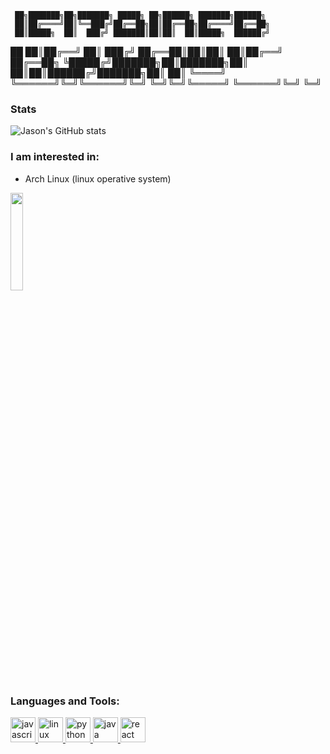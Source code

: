 
     ██╗███████╗██╗███████╗ █████╗ ██╗██████╗ ███████╗██████╗ 
     ██║██╔════╝██║╚══███╔╝██╔══██╗██║██╔══██╗██╔════╝██╔══██╗
     ██║█████╗  ██║  ███╔╝ ███████║██║██║  ██║█████╗  ██████╔╝
██   ██║██╔══╝  ██║ ███╔╝  ██╔══██║██║██║  ██║██╔══╝  ██╔══██╗
╚█████╔╝███████╗██║███████╗██║  ██║██║██████╔╝███████╗██║  ██║
 ╚════╝ ╚══════╝╚═╝╚══════╝╚═╝  ╚═╝╚═╝╚═════╝ ╚══════╝╚═╝  ╚═╝
                                                              




### Stats

![Jason's GitHub stats](https://github-readme-stats.vercel.app/api?username=jeizaider&show_icons=true&theme=radical)

### I am interested in:

- Arch Linux (linux operative system)

<a href="https://archlinux.org/"><img src="https://i.postimg.cc/8zbXyg1X/1200px-Arch-Linux-logo-svg.png" height="20%" width="20%"></a>

<h3 align="left">Languages and Tools:</h3>
<p align="left"> 
<a href="https://developer.mozilla.org/en-US/docs/Web/JavaScript" target="_blank"> <img src="https://cdn.jsdelivr.net/gh/devicons/devicon/icons/javascript/javascript-original.svg" alt="javascript" width="40" height="40"/> </a> <a href="https://www.linux.org/" target="_blank"> <img src="https://cdn.jsdelivr.net/gh/devicons/devicon/icons/linux/linux-original.svg"alt="linux" width="40" height="40"/> </a> <a href="https://www.python.org" target="_blank"> <img
src="https://cdn.jsdelivr.net/gh/devicons/devicon/icons/python/python-original.svg" alt="python" width="40" height="40"/> </a> <a href="https://www.java.com/" target="_blank"> <img src="https://cdn.jsdelivr.net/gh/devicons/devicon/icons/java/java-original-wordmark.svg" alt="java" width="40" height="40"/> </a> <a href="https://es.wikipedia.org/wiki/Bash" target="_blank"> <img src="https://i.postimg.cc/KYYRkqtV/Terminalicon2.png" alt="react" width="40" height="40"/> </a> </p>
